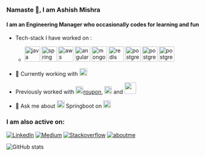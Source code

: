 ### Namaste :pray:, I am Ashish Mishra

<!--
**ashishmishraw/ashishmishraw** is a ✨ _special_ ✨ repository because its `README.md` (this file) appears on your GitHub profile.

Here are some ideas to get you started: -->


#### I am an Engineering Manager who occasionally codes for learning and fun
<!--
![Engineering Leader](https://aboutme.imgix.net/background/users/a/s/h/ashishm1shra_1586338045_684.jpg)
-->

- Tech-stack I have worked on : 
  - [<img src='https://cdn.jsdelivr.net/npm/simple-icons@3.0.1/icons/java.svg' alt='java' height='40'>](https://www.oracle.com/in/java/) 
[<img src='https://cdn.jsdelivr.net/npm/simple-icons@3.0.1/icons/spring.svg' alt='spring' height='40'>](https://start.spring.io/) 
[<img src='https://simpleicons.org/icons/amazonaws.svg' alt='aws' height='40'>](https://aws.amazon.com/) 
[<img src='https://simpleicons.org/icons/angular.svg' alt='angular' height='40'>](https://angular.io/)
[<img src='https://simpleicons.org/icons/mongodb.svg' alt='mongo' height='40'>](https://www.mongodb.com)
[<img src='https://simpleicons.org/icons/redis.svg' alt='redis' height='40'>](https://redis.io/)
[<img src='https://simpleicons.org/icons/postgresql.svg' alt='postgres' height='40'>](https://www.postgresql.org/)
[<img src='https://simpleicons.org/icons/apachekafka.svg' alt='postgres' height='40'>](https://kafka.apache.org)
[<img src='https://simpleicons.org/icons/nginx.svg' alt='postgres' height='40'>](https://www.nginx.com/)


- 🔭 Currently working with [<img src='https://symbols-electrical.getvecta.com/stencil_74/60_appdynamics.8f0956e8a2.svg' height='20'>](https://www.appdynamics.com/)
- Previously worked with [<img src='https://simpleicons.org/icons/groupon.svg' height='20'>roupon](https://www.groupon.com/), [<img src='https://upload.wikimedia.org/wikipedia/commons/0/07/J_P_Morgan_Chase_Logo_2008_1.svg' height='20'>](http://www.chase.com)  and  [<img src='https://simpleicons.org/icons/cisco.svg' height='30'>](http://www.cisco.com)
- 💬 Ask me about [<img src='https://cdn.jsdelivr.net/npm/simple-icons@3.0.1/icons/spring.svg' alt='spring' height='20'>](https://start.spring.io/) Springboot on [<img src='https://cdn.jsdelivr.net/npm/simple-icons@3.0.1/icons/stackoverflow.svg' alt='stackoverflow' height='20'>](https://stackoverflow.com/users/story/6229475)

<h3>I am also active on:</h3>
<p>
  <a href="https://www.linkedin.com/in/ashishm/" target="_blank"><img alt="LinkedIn" src="https://img.shields.io/badge/linkedin-%230077B5.svg?&style=for-the-badge&logo=linkedin&logoColor=white" /></a> 
  <a href="https://medium.com/@mishra.ashish" target="_blank"><img alt="Medium" src="https://img.shields.io/badge/medium-%2312100E.svg?&style=for-the-badge&logo=medium&logoColor=white" /></a>
  <a href="https://stackoverflow.com/users/story/6229475" target="_blank"><img alt="Stackoverflow" src="https://img.shields.io/badge/stackoverflow-%2312100E.svg?&style=for-the-badge&logo=stackoverflow&logoColor=orange" /></a>
  <a href="https://about.me/ashishm1shra" target="_blank"><img alt="aboutme" src="https://img.shields.io/badge/about.me-%230077B5.svg?&style=for-the-badge&logo=about.me&logoColor=pink" /></a>
</p>

![GitHub stats](https://github-readme-stats.vercel.app/api?username=ashishmishraw&show_icons=true)  

<!--
[<img src='https://cdn.jsdelivr.net/npm/simple-icons@3.0.1/icons/stackoverflow.svg' alt='stackoverflow' height='40'>](https://stackoverflow.com/users/https://stackoverflow.com/users/story/6229475)
[<img src='https://cdn.jsdelivr.net/npm/simple-icons@3.0.1/icons/github.svg' alt='github' height='40'>](https://github.com/https://github.com/ashishmishraw) 
[<img src='https://cdn.jsdelivr.net/npm/simple-icons@3.0.1/icons/linkedin.svg' alt='linkedin' height='40'>](https://www.linkedin.com/in/https://www.linkedin.com/in/ashishm/) 
[<img src='https://cdn.jsdelivr.net/npm/simple-icons@3.0.1/icons/icloud.svg' alt='website' height='40'>](https://about.me/ashishm1shra)
-->




